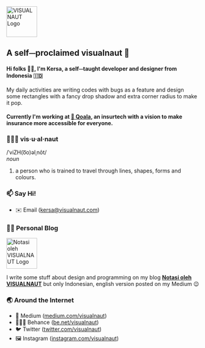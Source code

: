 <img src="https://i.imgur.com/tnRlE7O.png" alt="VISUALNAUT Logo" width="80px" />

## A self⏤proclaimed visualnaut 🚀

#### Hi folks 👋🏻, I'm Kersa, **a self⏤taught developer and designer** from Indonesia 🇮🇩 <br>
My daily activities are writing codes with bugs as a feature and design some rectangles with a fancy drop shadow and extra corner radius to make it pop.

#### Currently I'm working at [🐨 Qoala](https://www.qoala.app/), an insurtech with a vision to make insurance more accessible for everyone.

### 👨🏻‍🚀 vis·u·al·naut 
/ˈviZH(o͞o)əlˌnôt/
<br> _noun_ <br>
1. a person who is trained to travel through lines, shapes, forms and colours.

### 📫 Say Hi!
- ✉️ Email (kersa@visualnaut.com)

### ✍🏻 Personal Blog
<img src="https://i.imgur.com/0IyhVkX.png" alt="Notasi oleh VISUALNAUT Logo" width="80px" />

I write some stuff about design and programming on my blog **[Notasi oleh VISUALNAUT](https://notasi.visualnaut.com)** 
but only Indonesian, english version posted on my Medium 😉

### 🌏 Around the Internet
- 📓 Medium ([medium.com/visualnaut](https://medium.com/visualnaut))
- 👨🏻‍🎨  Behance ([be.net/visualnaut](https://be.net/visualnaut))
- 🐦 Twitter ([twitter.com/visualnaut](https://twitter.com/visualnaut))
- 🖼 Instagram ([instagram.com/visualnaut](https://instagram.com/visualnaut))
